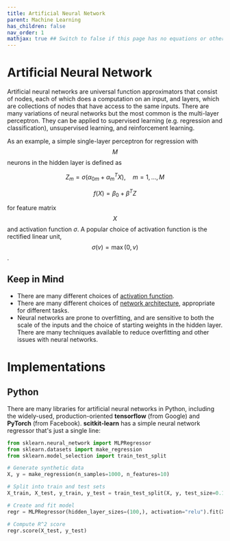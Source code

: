 ```yaml
---
title: Artificial Neural Network
parent: Machine Learning
has_children: false
nav_order: 1
mathjax: true ## Switch to false if this page has no equations or other math rendering.
---
```


# Artificial Neural Network

Artificial neural networks are universal function approximators that consist of nodes, each of which does a computation on an input, and layers, which are collections of nodes that have access to the same inputs. There are many variations of neural networks but the most common is the multi-layer perceptron. They can be applied to supervised learning (e.g. regression and classification), unsupervised learning, and reinforcement learning.

As an example, a simple single-layer perceptron for regression with $$M$$ neurons in the hidden layer is defined as

$$ Z_m = \sigma(\alpha_{0m} + \alpha_{m}^TX), \quad m = 1, ..., M $$

$$ f(X) = \beta_0 + \beta^TZ $$

for feature matrix $$X$$ and activation function $\sigma$. A popular choice of activation function is the rectified linear unit, $$\sigma(v) = \max(0, v)$$.

## Keep in Mind

- There are many different choices of [activation function](https://en.wikipedia.org/wiki/Activation_function).
- There are many different choices of [network architecture](https://towardsdatascience.com/the-mostly-complete-chart-of-neural-networks-explained-3fb6f2367464), appropriate for different tasks.
- Neural networks are prone to overfitting, and are sensitive to both the scale of the inputs and the choice of starting weights in the hidden layer. There are many techniques available to reduce overfitting and other issues with neural networks.

# Implementations

## Python

There are many libraries for artificial neural networks in Python, including the widely-used, production-oriented **tensorflow** (from Google) and **PyTorch** (from Facebook). **scitkit-learn** has a simple neural network regressor that's just a single line:

```python
from sklearn.neural_network import MLPRegressor
from sklearn.datasets import make_regression
from sklearn.model_selection import train_test_split

# Generate synthetic data
X, y = make_regression(n_samples=1000, n_features=10)

# Split into train and test sets
X_train, X_test, y_train, y_test = train_test_split(X, y, test_size=0.1)

# Create and fit model
regr = MLPRegressor(hidden_layer_sizes=(100,), activation="relu").fit(X_train, y_train)

# Compute R^2 score
regr.score(X_test, y_test)
```

